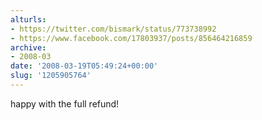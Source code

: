 ```yaml
---
alturls:
- https://twitter.com/bismark/status/773738992
- https://www.facebook.com/17803937/posts/856464216859
archive:
- 2008-03
date: '2008-03-19T05:49:24+00:00'
slug: '1205905764'
---
```


happy with the full refund!

